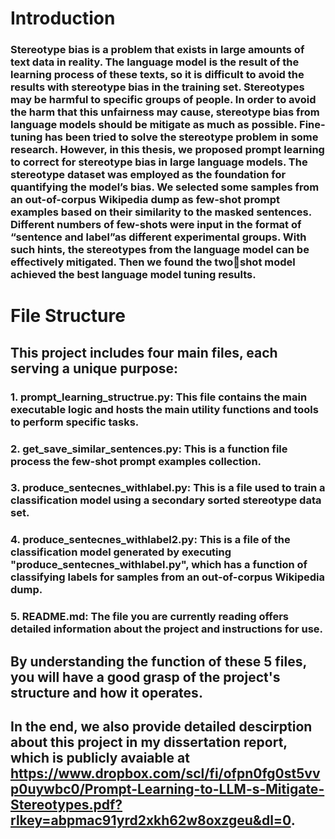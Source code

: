 # Introduction

### Stereotype bias is a problem that exists in large amounts of text data in reality. The language model is the result of the learning process of these texts, so it is difficult to avoid the results with stereotype bias in the training set. Stereotypes may be harmful to specific groups of people. In order to avoid the harm that this unfairness may cause, stereotype bias from language models should be mitigate as much as possible. Fine-tuning has been tried to solve the stereotype problem in some research. However, in this thesis, we proposed prompt learning to correct for stereotype bias in large language models. The stereotype dataset was employed as the foundation for quantifying the model’s bias. We selected some samples from an out-of-corpus Wikipedia dump as few-shot prompt examples based on their similarity to the masked sentences. Different numbers of few-shots were input in the format of “sentence and label”as different experimental groups. With such hints, the stereotypes from the language model can be effectively mitigated. Then we found the twoshot model achieved the best language model tuning results.

# File Structure

## This project includes four main files, each serving a unique purpose:

### 1. prompt_learning_structrue.py: This file contains the main executable logic and hosts the main utility functions and tools to perform specific tasks.
### 2. get_save_similar_sentences.py: This is a function file process the few-shot prompt examples collection.
### 3. produce_sentecnes_withlabel.py: This is a file used to train a classification model using a secondary sorted stereotype data set.
### 4. produce_sentecnes_withlabel2.py: This is a file of the classification model generated by executing "produce_sentecnes_withlabel.py", which has a function of classifying labels for samples from an out-of-corpus Wikipedia dump.
### 5. README.md: The file you are currently reading offers detailed information about the project and instructions for use.

## By understanding the function of these 5 files, you will have a good grasp of the project's structure and how it operates.

## In the end, we also provide detailed descirption about this project in my dissertation report, which is publicly avaiable at https://www.dropbox.com/scl/fi/ofpn0fg0st5vvp0uywbc0/Prompt-Learning-to-LLM-s-Mitigate-Stereotypes.pdf?rlkey=abpmac91yrd2xkh62w8oxzgeu&dl=0.
